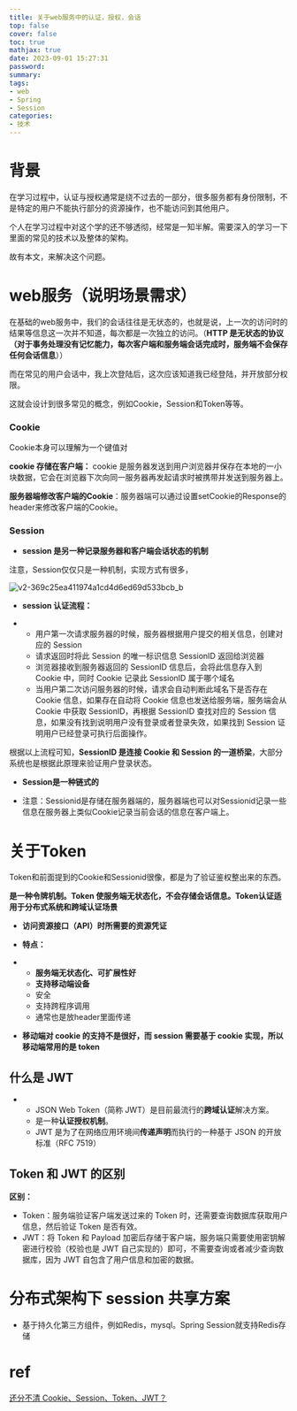 ```yaml
---
title: 关于web服务中的认证，授权，会话
top: false
cover: false
toc: true
mathjax: true
date: 2023-09-01 15:27:31
password:
summary:
tags:
- web
- Spring
- Session
categories:
- 技术
---
```




# 背景

在学习过程中，认证与授权通常是绕不过去的一部分，很多服务都有身份限制，不是特定的用户不能执行部分的资源操作，也不能访问到其他用户。

个人在学习过程中对这个学的还不够透彻，经常是一知半解。需要深入的学习一下里面的常见的技术以及整体的架构。

故有本文，来解决这个问题。



# web服务（说明场景需求）

在基础的web服务中，我们的会话往往是无状态的，也就是说，上一次的访问时的结果等信息这一次并不知道，每次都是一次独立的访问。（**HTTP 是无状态的协议（对于事务处理没有记忆能力，每次客户端和服务端会话完成时，服务端不会保存任何会话信息**））

而在常见的用户会话中，我上次登陆后，这次应该知道我已经登陆，并开放部分权限。

这就会设计到很多常见的概念，例如Cookie，Session和Token等等。





### Cookie

Cookie本身可以理解为一个键值对

**cookie 存储在客户端：** cookie 是服务器发送到用户浏览器并保存在本地的一小块数据，它会在浏览器下次向同一服务器再发起请求时被携带并发送到服务器上。

**服务器端修改客户端的Cookie**：服务器端可以通过设置setCookie的Response的header来修改客户端的Cookie。



### Session

- **session 是另一种记录服务器和客户端会话状态的机制**

注意，Session仅仅只是一种机制，实现方式有很多，

![v2-369c25ea411974a1cd4d6ed69d533bcb_b](https://cdn.jsdelivr.net/gh/kengerlwl/kengerlwl.github.io/image/1c96dc0740678a515e90ba0f3ee8ff6f/b5b07d10863a53a4cb4e74fd08677838.png)



- **session 认证流程：**

- - 用户第一次请求服务器的时候，服务器根据用户提交的相关信息，创建对应的 Session
  - 请求返回时将此 Session 的唯一标识信息 SessionID 返回给浏览器
  - 浏览器接收到服务器返回的 SessionID 信息后，会将此信息存入到 Cookie 中，同时 Cookie 记录此 SessionID 属于哪个域名
  - 当用户第二次访问服务器的时候，请求会自动判断此域名下是否存在 Cookie 信息，如果存在自动将 Cookie 信息也发送给服务端，服务端会从 Cookie 中获取 SessionID，再根据 SessionID 查找对应的 Session 信息，如果没有找到说明用户没有登录或者登录失效，如果找到 Session 证明用户已经登录可执行后面操作。

根据以上流程可知，**SessionID 是连接 Cookie 和 Session 的一道桥梁**，大部分系统也是根据此原理来验证用户登录状态。

- **Session是一种链式的**

- 注意：Sessionid是存储在服务器端的，服务器端也可以对Sessionid记录一些信息在服务器上类似Cookie记录当前会话的信息在客户端上。



# 关于Token

Token和前面提到的Cookie和Sessionid很像，都是为了验证鉴权整出来的东西。

**是一种令牌机制。Token 使服务端无状态化，不会存储会话信息。Token认证适用于分布式系统和跨域认证场景**

- **访问资源接口（API）时所需要的资源凭证**

- **特点：**

- - **服务端无状态化、可扩展性好**
  - **支持移动端设备**
  - 安全
  - 支持跨程序调用
  - 通常也是放header里面传递
- **移动端对 cookie 的支持不是很好，而 session 需要基于 cookie 实现，所以移动端常用的是 token**

## **什么是 JWT**

- - JSON Web Token（简称 JWT）是目前最流行的**跨域认证**解决方案。
  - 是一种**认证授权机制**。
  - JWT 是为了在网络应用环境间**传递声明**而执行的一种基于 JSON 的开放标准（RFC 7519）

## **Token 和 JWT 的区别**

**区别：**

- Token：服务端验证客户端发送过来的 Token 时，还需要查询数据库获取用户信息，然后验证 Token 是否有效。
- JWT：将 Token 和 Payload 加密后存储于客户端，服务端只需要使用密钥解密进行校验（校验也是 JWT 自己实现的）即可，不需要查询或者减少查询数据库，因为 JWT 自包含了用户信息和加密的数据。





# **分布式架构下 session 共享方案**

- 基于持久化第三方组件，例如Redis，mysql。Spring Session就支持Redis存储

# ref

[还分不清 Cookie、Session、Token、JWT？](https://zhuanlan.zhihu.com/p/164696755)
